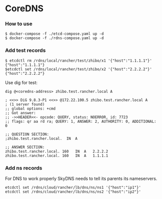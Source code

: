 # CoreDNS

### How to use

```
$ docker-compose -f ./etcd-compose.yaml up -d
$ docker-compose -f ./rdns-compose.yaml up -d
```

### Add test records

```
$ etcdctl rm /rdns/local/rancher/test/zhibo/x1 '{"host":"1.1.1.1"}'
{"host":"1.1.1.1"}
$etcdctl set /rdns/local/rancher/test/zhibo/x2 '{"host":"2.2.2.2"}'
{"host":"2.2.2.2"}
```

Use dig for test:

```
dig @<coredns-address> zhibo.test.rancher.local A

; <<>> DiG 9.8.3-P1 <<>> @172.22.100.5 zhibo.test.rancher.local A
; (1 server found)
;; global options: +cmd
;; Got answer:
;; ->>HEADER<<- opcode: QUERY, status: NOERROR, id: 7723
;; flags: qr aa rd ra; QUERY: 1, ANSWER: 2, AUTHORITY: 0, ADDITIONAL: 0

;; QUESTION SECTION:
;zhibo.test.rancher.local.	IN	A

;; ANSWER SECTION:
zhibo.test.rancher.local. 160	IN	A	2.2.2.2
zhibo.test.rancher.local. 160	IN	A	1.1.1.1
```


### Add ns records

For DNS to work properly SkyDNS needs to tell its parents its nameservers.

```
etcdctl set /rdns/cloud/rancher/lb/dns/ns/ns1 '{"host":"ip1"}'
etcdctl set /rdns/cloud/rancher/lb/dns/ns/ns2 '{"host":"ip2"}'
```
